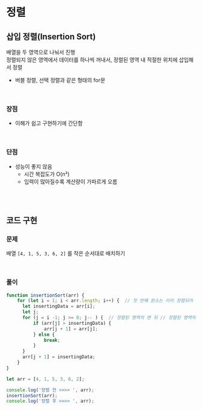 # 정렬

## 삽입 정렬(Insertion Sort)

배열을 두 영역으로 나눠서 진행  
정렬되지 않은 영역에서 데이터를 하나씩 꺼내서, 정렬된 영역 내 적절한 위치에 삽입해서 정렬  

* 버블 정렬, 선택 정렬과 같은 형태의 for문

<br>

### 장점

* 이해가 쉽고 구현하기에 간단함

<br>

### 단점

* 성능이 좋지 않음
    * 시간 복잡도가 O(n²)
    * 입력이 많아질수록 계산량이 가파르게 오름

<br><br>

## 코드 구현

### 문제

배열 `[4, 1, 5, 3, 6, 2]` 를 작은 순서대로 배치하기

<br>

### 풀이

```js
function insertionSort(arr) {
    for (let i = 1; i < arr.length; i++) {  // 첫 번째 원소는 이미 정렬되어 있다고 가정
      let insertingData = arr[i];
      let j;
      for (j = i -1; j >= 0; j-- ) {  // 정렬된 영역의 맨 뒤 // 정렬된 영역의 마지막부터 첫 번째 인덱스까지 역순으로 순회
          if (arr[j] > insertingData) {
              arr[j + 1] = arr[j];
          } else {
              break;
          }
      }
      arr[j + 1] = insertingData;
    }
}

let arr = [4, 1, 5, 3, 6, 2];

console.log('정렬 전 >>>> ', arr);
insertionSort(arr);
console.log('정렬 후 >>>> ', arr);
```
